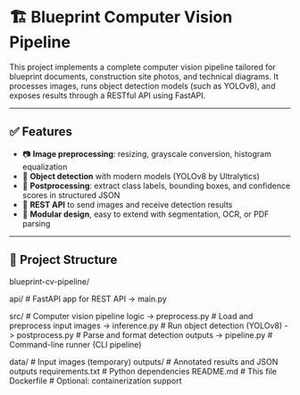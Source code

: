 # 🏗️ Blueprint Computer Vision Pipeline

This project implements a complete computer vision pipeline tailored for blueprint documents, construction site photos, and technical diagrams. It processes images, runs object detection models (such as YOLOv8), and exposes results through a RESTful API using FastAPI.

---

## ✅ Features

- 📷 **Image preprocessing**: resizing, grayscale conversion, histogram equalization
- 🤖 **Object detection** with modern models (YOLOv8 by Ultralytics)
- 🧪 **Postprocessing**: extract class labels, bounding boxes, and confidence scores in structured JSON
- 🔌 **REST API** to send images and receive detection results
- 🧱 **Modular design**, easy to extend with segmentation, OCR, or PDF parsing

---

## 📁 Project Structure

blueprint-cv-pipeline/

api/ # FastAPI app for REST API
 -> main.py

src/ # Computer vision pipeline logic
 -> preprocess.py # Load and preprocess input images
 -> inference.py # Run object detection (YOLOv8)
 -> postprocess.py # Parse and format detection outputs
 -> pipeline.py # Command-line runner (CLI pipeline)

data/ # Input images (temporary)
outputs/ # Annotated results and JSON outputs
requirements.txt # Python dependencies
README.md # This file
Dockerfile # Optional: containerization support
